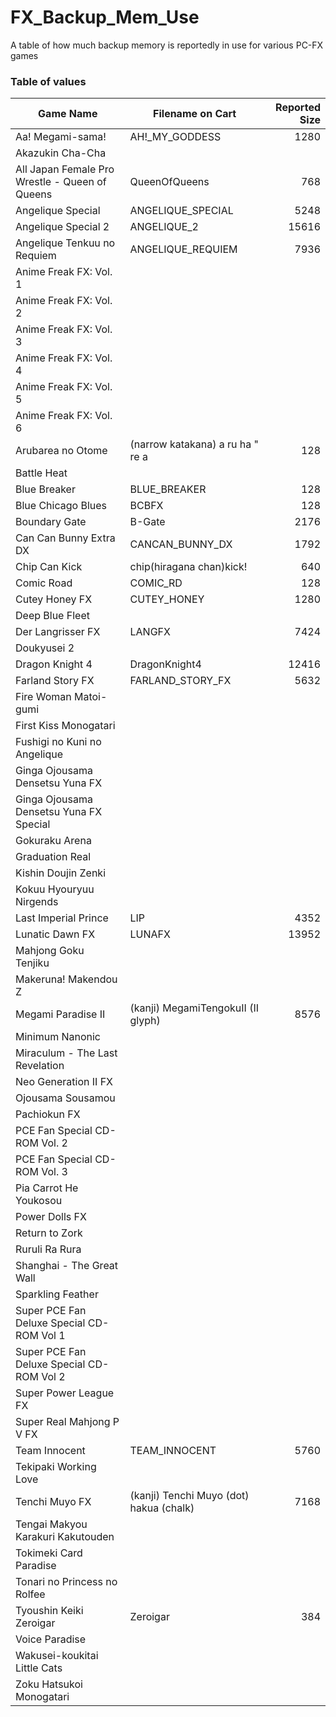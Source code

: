 # FX_Backup_Mem_Use

A table of how much backup memory is reportedly in use for various PC-FX games


### Table of values

| Game Name | Filename on Cart | Reported Size |
|-----------|------------------|--------------:|
| Aa! Megami-sama! | AH!_MY_GODDESS | 1280 |
| Akazukin Cha-Cha |  |  |
| All Japan Female Pro Wrestle - Queen of Queens | QueenOfQueens | 768 |
| Angelique Special | ANGELIQUE_SPECIAL | 5248 |
| Angelique Special 2 | ANGELIQUE_2 | 15616 |
| Angelique Tenkuu no Requiem | ANGELIQUE_REQUIEM | 7936 |
| Anime Freak FX: Vol. 1 |  |  |
| Anime Freak FX: Vol. 2 |  |  |
| Anime Freak FX: Vol. 3 |  |  |
| Anime Freak FX: Vol. 4 |  |  |
| Anime Freak FX: Vol. 5 |  |  |
| Anime Freak FX: Vol. 6 |  |  |
| Arubarea no Otome | (narrow katakana) a ru ha " re a  | 128 |
| Battle Heat |  |  |
| Blue Breaker | BLUE_BREAKER | 128 |
| Blue Chicago Blues | BCBFX | 128 |
| Boundary Gate | B-Gate | 2176 |
| Can Can Bunny Extra DX | CANCAN_BUNNY_DX | 1792 |
| Chip Can Kick | chip(hiragana chan)kick! | 640 |
| Comic Road | COMIC_RD | 128 |
| Cutey Honey FX | CUTEY_HONEY | 1280 |
| Deep Blue Fleet |  |  |
| Der Langrisser FX | LANGFX | 7424 |
| Doukyusei 2 |  |  |
| Dragon Knight 4 | DragonKnight4 | 12416 |
| Farland Story FX | FARLAND_STORY_FX | 5632 |
| Fire Woman Matoi-gumi |  |  |
| First Kiss Monogatari |  |  |
| Fushigi no Kuni no Angelique |  |  |
| Ginga Ojousama Densetsu Yuna FX |  |  |
| Ginga Ojousama Densetsu Yuna FX Special |  |  |
| Gokuraku Arena |  |  |
| Graduation Real |  |  |
| Kishin Doujin Zenki |  |  |
| Kokuu Hyouryuu Nirgends |  |  |
| Last Imperial Prince | LIP | 4352 |
| Lunatic Dawn FX | LUNAFX | 13952 |
| Mahjong Goku Tenjiku |  |  |
| Makeruna! Makendou Z |  |  |
| Megami Paradise II | (kanji) MegamiTengokuII (II glyph) | 8576 |
| Minimum Nanonic |  |  |
| Miraculum - The Last Revelation |  |  |
| Neo Generation II FX |  |  |
| Ojousama Sousamou |  |  |
| Pachiokun FX |  |  |
| PCE Fan Special CD-ROM Vol. 2 |  |  |
| PCE Fan Special CD-ROM Vol. 3 |  |  |
| Pia Carrot He Youkosou |  |  |
| Power Dolls FX |  |  |
| Return to Zork |  |  |
| Ruruli Ra Rura |  |  |
| Shanghai - The Great Wall |  |  |
| Sparkling Feather |  |  |
| Super PCE Fan Deluxe Special CD-ROM Vol 1 |  |  |
| Super PCE Fan Deluxe Special CD-ROM Vol 2 |  |  |
| Super Power League FX |  |  |
| Super Real Mahjong P V FX |  |  |
| Team Innocent | TEAM_INNOCENT | 5760 |
| Tekipaki Working Love |  |  |
| Tenchi Muyo FX | (kanji) Tenchi Muyo (dot) hakua (chalk) | 7168 |
| Tengai Makyou Karakuri Kakutouden |  |  |
| Tokimeki Card Paradise |  |  |
| Tonari no Princess no Rolfee |  |  |
| Tyoushin Keiki Zeroigar | Zeroigar | 384 |
| Voice Paradise |  |  |
| Wakusei-koukitai Little Cats |  |  |
| Zoku Hatsukoi Monogatari |  |  |

